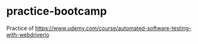 # practice-bootcamp
Practice of https://www.udemy.com/course/automated-software-testing-with-webdriverio
